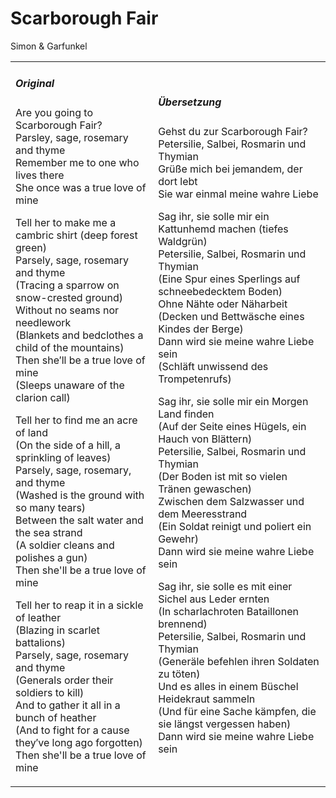 # Scarborough Fair

Simon & Garfunkel

<table>
<tr>
<td>

<h5> Original </h5>

<p> 
Are you going to Scarborough Fair?<br>
Parsley, sage, rosemary and thyme<br>
Remember me to one who lives there<br>
She once was a true love of mine
</p>

<p>
Tell her to make me a cambric shirt (deep forest green)<br>
Parsely, sage, rosemary and thyme<br>
(Tracing a sparrow on snow-crested ground)<br>
Without no seams nor needlework<br>
(Blankets and bedclothes a child of the mountains)<br>
Then she′ll be a true love of mine<br>
(Sleeps unaware of the clarion call)
</p>

<p>
Tell her to find me an acre of land<br>
(On the side of a hill, a sprinkling of leaves)<br>
Parsely, sage, rosemary, and thyme<br>
(Washed is the ground with so many tears)<br>
Between the salt water and the sea strand<br>
(A soldier cleans and polishes a gun)<br>
Then she'll be a true love of mine
</p>

<p>
Tell her to reap it in a sickle of leather<br>
(Blazing in scarlet battalions)<br>
Parsely, sage, rosemary and thyme<br>
(Generals order their soldiers to kill)<br>
And to gather it all in a bunch of heather<br>
(And to fight for a cause they′ve long ago forgotten)<br>
Then she'll be a true love of mine
</p>

</td>
<td>

<h5> Übersetzung </h5>

<p> 
Gehst du zur Scarborough Fair?<br>
Petersilie, Salbei, Rosmarin und Thymian<br>
Grüße mich bei jemandem, der dort lebt<br>
Sie war einmal meine wahre Liebe
</p>

<p>
Sag ihr, sie solle mir ein Kattunhemd machen (tiefes Waldgrün)<br>
Petersilie, Salbei, Rosmarin und Thymian<br>
(Eine Spur eines Sperlings auf schneebedecktem Boden)<br>
Ohne Nähte oder Näharbeit<br>
(Decken und Bettwäsche eines Kindes der Berge)<br>
Dann wird sie meine wahre Liebe sein<br>
(Schläft unwissend des Trompetenrufs)
</p>

<p>
Sag ihr, sie solle mir ein Morgen Land finden<br>
(Auf der Seite eines Hügels, ein Hauch von Blättern)<br>
Petersilie, Salbei, Rosmarin und Thymian<br>
(Der Boden ist mit so vielen Tränen gewaschen)<br>
Zwischen dem Salzwasser und dem Meeresstrand<br>
(Ein Soldat reinigt und poliert ein Gewehr)<br>
Dann wird sie meine wahre Liebe sein
</p>

<p>
Sag ihr, sie solle es mit einer Sichel aus Leder ernten<br>
(In scharlachroten Bataillonen brennend)<br>
Petersilie, Salbei, Rosmarin und Thymian<br>
(Generäle befehlen ihren Soldaten zu töten)<br>
Und es alles in einem Büschel Heidekraut sammeln<br>
(Und für eine Sache kämpfen, die sie längst vergessen haben)<br>
Dann wird sie meine wahre Liebe sein
</p>

</td>
</table>
